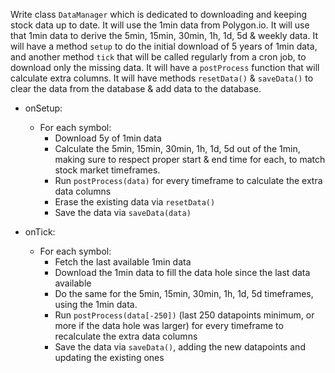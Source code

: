Write class `DataManager` which is dedicated to downloading and keeping stock data up to date.
It will use the 1min data from Polygon.io. It will use that 1min data to derive the 5min, 15min, 30min, 1h, 1d, 5d & weekly data.
It will have a method `setup` to do the initial download of 5 years of 1min data, and another method `tick` that will be called regularly from a cron job, to download only the missing data.
It will have a `postProcess` function that will calculate extra columns.
It will have methods `resetData()` & `saveData()` to clear the data from the database & add data to the database.

- onSetup:
    - For each symbol:
        - Download 5y of 1min data
        - Calculate the 5min, 15min, 30min, 1h, 1d, 5d out of the 1min, making sure to respect proper start & end time for each, to match stock market timeframes.
        - Run `postProcess(data)` for every timeframe to calculate the extra data columns
        - Erase the existing data via `resetData()`
        - Save the data via `saveData(data)`

- onTick:
    - For each symbol:
        - Fetch the last available 1min data
        - Download the 1min data to fill the data hole since the last data available
        - Do the same for the 5min, 15min, 30min, 1h, 1d, 5d timeframes, using the 1min data.
        - Run `postProcess(data[-250])` (last 250 datapoints minimum, or more if the data hole was larger) for every timeframe to recalculate the extra data columns
        - Save the data via `saveData()`, adding the new datapoints and updating the existing ones



